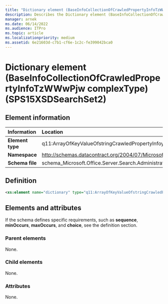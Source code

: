 ```yaml
---
title: "Dictionary element (BaseInfoCollectionOfCrawledPropertyInfoTzWWwPjw complexType) (SPS15XSDSearchSet2)"
description: Describes the Dictionary element (BaseInfoCollectionOfCrawledPropertyInfoTzWWwPjw complexType) (SPS15XSDSearchSet2) and provides the element information, a definition, and the elements and attributes.
manager: arnek
ms.date: 06/14/2022
ms.audience: ITPro
ms.topic: article
ms.localizationpriority: medium
ms.assetid: 6e21603d-c7b1-cf6e-1c2c-fe399042bca0
---
```


# Dictionary element (BaseInfoCollectionOfCrawledPropertyInfoTzWWwPjw complexType) (SPS15XSDSearchSet2)



## Element information

|Information|Location|
|:-----|:-----|
|**Element type** |q11:ArrayOfKeyValueOfstringCrawledPropertyInfoy6h3NzC8 |
|**Namespace** |http://schemas.datacontract.org/2004/07/Microsoft.Office.Server.Search.Administration |
|**Schema file** |schema_Microsoft.Office.Server.Search.Administration.xsd |

## Definition

```XML
<xs:element name="dictionary" type="q11:ArrayOfKeyValueOfstringCrawledPropertyInfoy6h3NzC8" minOccurs="0"></xs:element>

```

## Elements and attributes

If the schema defines specific requirements, such as **sequence**, **minOccurs**, **maxOccurs**, and **choice**, see the definition section.

### Parent elements

None.

### Child elements

None.

### Attributes

None.
